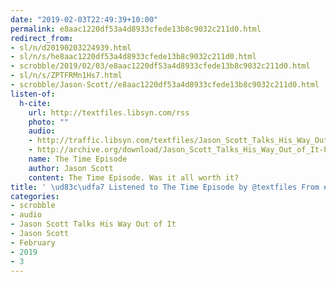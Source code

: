 ```yaml
---
date: "2019-02-03T22:49:39+10:00"
permalink: e8aac1220df53a4d8933cfede13b8c9032c211d0.html
redirect_from:
- sl/n/d20190203224939.html
- sl/n/s/he8aac1220df53a4d8933cfede13b8c9032c211d0.html
- scrobble/2019/02/03/e8aac1220df53a4d8933cfede13b8c9032c211d0.html
- sl/n/s/ZPTFRMn1Hs7.html
- scrobble/Jason-Scott//e8aac1220df53a4d8933cfede13b8c9032c211d0.html
listen-of:
  h-cite:
    url: http://textfiles.libsyn.com/rss
    photo: ""
    audio:
    - http://traffic.libsyn.com/textfiles/Jason_Scott_Talks_His_Way_Out_of_It_-_Episode_55.mp3?dest-id=574323
    - http://archive.org/download/Jason_Scott_Talks_His_Way_Out_of_It-Podcast-by-Jason_Scott/The_Time_Episode.mp3
    name: The Time Episode
    author: Jason Scott
    content: The Time Episode. Was it all worth it?
title: ' \ud83c\udfa7 Listened to The Time Episode by @textfiles From #JasonScottTalksHisWayOutofIt'
categories:
- scrobble
- audio
- Jason Scott Talks His Way Out of It
- Jason Scott
- February
- 2019
- 3
---
```

